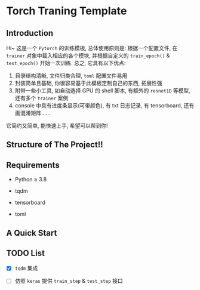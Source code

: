 # Torch Traning Template

## Introduction

Hi~ 这是一个 `Pytorch` 的训练模板, 总体使用原则是: 根据一个配置文件, 在 `trainer` 对象中载入相应的各个模块, 并根据自定义的 `train_epoch()` &  `test_epoch()` 开始一次训练. 总之, 它具有以下优点:

1. 目录结构清晰, 文件归类合理, `toml` 配置文件易用
2. 封装简单且基础, 你很容易基于此模板定制自己的东西, 拓展性强
3. 附带一些小工具, 如自动选择 GPU 的 shell 脚本, 有额外的 `resnet1D` 等模型, 还有多个 `trainer` 案例
4. console 中具有进度条显示(可带颜色), 有 txt 日志记录, 有 tensorboard, 还有画混淆矩阵......

它简约又简单, 能快速上手, 希望可以帮到你!

## Structure of The Project!! 



## Requirements

- Python $\ge$ 3.8

- tqdm

- tensorboard

- toml

## A Quick Start



## TODO List

- [x] `tqdm` 集成 
- [ ] 仿照 `keras` 提供 `train_step` & `test_step` 接口

